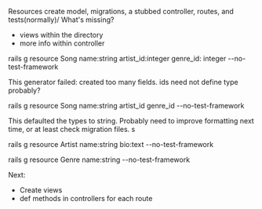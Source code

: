 Resources create model, migrations, a stubbed controller, routes, and tests(normally)/
What's missing?
* views within the directory
* more info within controller

rails g resource Song name:string artist_id:integer genre_id: integer --no-test-framework

This generator failed: created too many fields.  ids need not define type probably?

rails g resource Song name:string artist_id genre_id --no-test-framework

This defaulted the types to string.  Probably need to improve formatting next time, or at least check migration files.
s


rails g resource Artist name:string bio:text --no-test-framework

rails g resource Genre name:string --no-test-framework


Next:
* Create views
* def methods in controllers for each route
